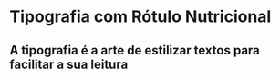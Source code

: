 # Tipografia com Rótulo Nutricional

## A tipografia é a arte de estilizar textos para facilitar a sua leitura

